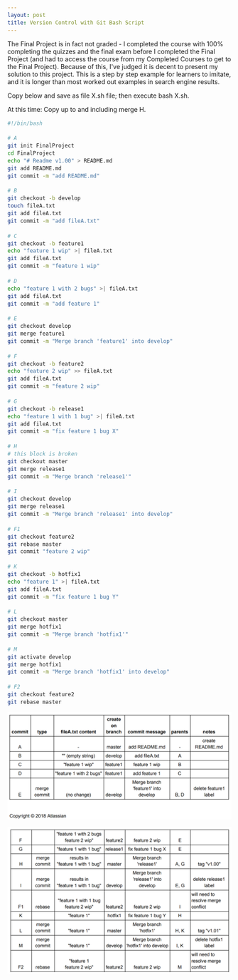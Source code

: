 ```yaml
---
layout: post
title: Version Control with Git Bash Script
---
```


The Final Project is in fact not graded - I completed the course with 100% completing the quizzes and the final exam before I completed
the Final Project (and had to access the course from my Completed Courses to get to the Final Project).
Because of this, I've judged it is decent to present my solution to this project. This is a step by step example for learners to imitate, and it is longer than most worked out examples in search engine results.

Copy below and save as file X.sh file; then execute bash X.sh.

At this time: Copy up to and including merge H.

```bash
#!/bin/bash

# A
git init FinalProject
cd FinalProject
echo "# Readme v1.00" > README.md
git add README.md
git commit -m "add README.md"

# B
git checkout -b develop
touch fileA.txt
git add fileA.txt
git commit -m "add fileA.txt"

# C
git checkout -b feature1
echo "feature 1 wip" >| fileA.txt
git add fileA.txt
git commit -m "feature 1 wip"

# D
echo "feature 1 with 2 bugs" >| fileA.txt
git add fileA.txt
git commit -m "add feature 1"

# E
git checkout develop
git merge feature1
git commit -m "Merge branch 'feature1' into develop"

# F
git checkout -b feature2
echo "feature 2 wip" >> fileA.txt
git add fileA.txt
git commit -m "feature 2 wip"

# G
git checkout -b release1
echo "feature 1 with 1 bug" >| fileA.txt
git add fileA.txt
git commit -m "fix feature 1 bug X"

# H
# this block is broken
git checkout master
git merge release1
git commit -m "Merge branch 'release1'"

# I
git checkout develop
git merge release1
git commit -m "Merge branch 'release1' into develop"

# F1
git checkout feature2
git rebase master
git commit "feature 2 wip"

# K
git checkout -b hotfix1
echo "feature 1" >| fileA.txt
git add fileA.txt
git commit -m "fix feature 1 bug Y"

# L
git checkout master
git merge hotfix1
git commit -m "Merge branch 'hotfix1'"

# M
git activate develop
git merge hotfix1
git commit -m "Merge branch 'hotfix1' into develop"

# F2
git checkout feature2
git rebase master
```
![FP1](/assets/images/screenshots/FP1.png)

![FP2](/assets/images/screenshots/FP2.png)